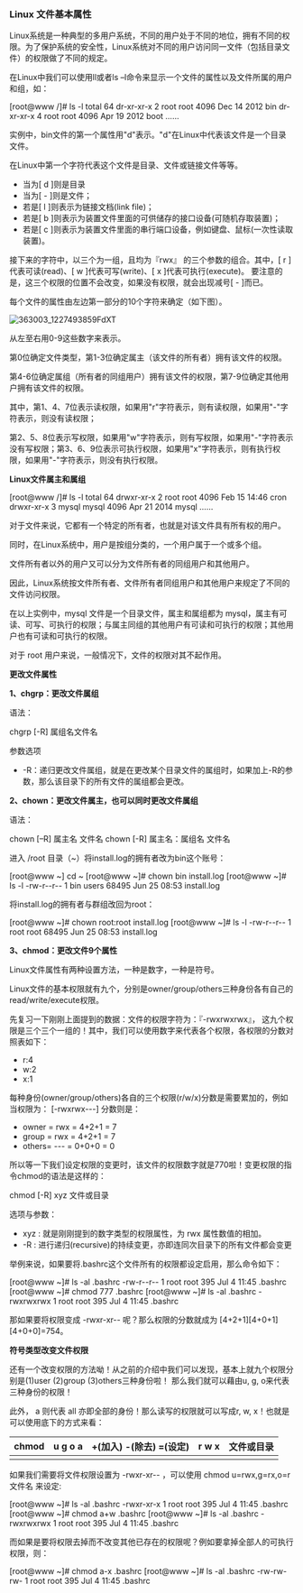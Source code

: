 ###  Linux 文件基本属性

Linux系统是一种典型的多用户系统，不同的用户处于不同的地位，拥有不同的权限。为了保护系统的安全性，Linux系统对不同的用户访问同一文件（包括目录文件）的权限做了不同的规定。

在Linux中我们可以使用ll或者ls –l命令来显示一个文件的属性以及文件所属的用户和组，如：

[root@www /]# ls -l
  total 64
  dr-xr-xr-x   2 root root 4096 Dec 14  2012 bin
  dr-xr-xr-x   4 root root 4096 Apr 19  2012 boot
  ……

实例中，bin文件的第一个属性用"d"表示。"d"在Linux中代表该文件是一个目录文件。

在Linux中第一个字符代表这个文件是目录、文件或链接文件等等。

- 当为[ d ]则是目录
- 当为[ - ]则是文件；
- 若是[ l ]则表示为链接文档(link file)；
- 若是[ b ]则表示为装置文件里面的可供储存的接口设备(可随机存取装置)；
- 若是[ c ]则表示为装置文件里面的串行端口设备，例如键盘、鼠标(一次性读取装置)。

接下来的字符中，以三个为一组，且均为『rwx』 的三个参数的组合。其中，[ r ]代表可读(read)、[ w ]代表可写(write)、[ x ]代表可执行(execute)。 要注意的是，这三个权限的位置不会改变，如果没有权限，就会出现减号[ - ]而已。

每个文件的属性由左边第一部分的10个字符来确定（如下图）。

![363003_1227493859FdXT](file:///C:/Users/24593/AppData/Local/Temp/msohtmlclip1/01/clip_image001.png)

从左至右用0-9这些数字来表示。

第0位确定文件类型，第1-3位确定属主（该文件的所有者）拥有该文件的权限。

第4-6位确定属组（所有者的同组用户）拥有该文件的权限，第7-9位确定其他用户拥有该文件的权限。

其中，第1、4、7位表示读权限，如果用"r"字符表示，则有读权限，如果用"-"字符表示，则没有读权限；

第2、5、8位表示写权限，如果用"w"字符表示，则有写权限，如果用"-"字符表示没有写权限；第3、6、9位表示可执行权限，如果用"x"字符表示，则有执行权限，如果用"-"字符表示，则没有执行权限。

 

**Linux文件属主和属组**

[root@www /]# ls -l
  total 64
  drwxr-xr-x 2 root  root  4096 Feb
 15 14:46
 cron
  drwxr-xr-x 3 mysql mysql 4096 Apr 21  2014 mysql
  ……

对于文件来说，它都有一个特定的所有者，也就是对该文件具有所有权的用户。

同时，在Linux系统中，用户是按组分类的，一个用户属于一个或多个组。

文件所有者以外的用户又可以分为文件所有者的同组用户和其他用户。

因此，Linux系统按文件所有者、文件所有者同组用户和其他用户来规定了不同的文件访问权限。

在以上实例中，mysql 文件是一个目录文件，属主和属组都为 mysql，属主有可读、可写、可执行的权限；与属主同组的其他用户有可读和可执行的权限；其他用户也有可读和可执行的权限。

对于 root 用户来说，一般情况下，文件的权限对其不起作用。

**更改文件属性**

**1、chgrp：更改文件属组**

语法：

chgrp [-R] 属组名文件名

参数选项

- -R：递归更改文件属组，就是在更改某个目录文件的属组时，如果加上-R的参数，那么该目录下的所有文件的属组都会更改。

**2、chown：更改文件属主，也可以同时更改文件属组**

语法：

chown [–R] 属主名 文件名
  chown [-R] 属主名：属组名 文件名

进入 /root 目录（~）将install.log的拥有者改为bin这个账号：

[root@www ~] cd ~
  [root@www ~]# chown bin install.log
  [root@www ~]# ls -l
  -rw-r--r-- 
 1 bin 
 users 68495 Jun 25 08:53 install.log

将install.log的拥有者与群组改回为root：

[root@www ~]# chown root:root install.log
  [root@www ~]# ls -l
  -rw-r--r-- 
 1 root root 68495 Jun 25
 08:53 install.log

**3、chmod：更改文件9个属性**

Linux文件属性有两种设置方法，一种是数字，一种是符号。

Linux文件的基本权限就有九个，分别是owner/group/others三种身份各有自己的read/write/execute权限。

先复习一下刚刚上面提到的数据：文件的权限字符为：『-rwxrwxrwx』， 这九个权限是三个三个一组的！其中，我们可以使用数字来代表各个权限，各权限的分数对照表如下：

- r:4
- w:2
- x:1

每种身份(owner/group/others)各自的三个权限(r/w/x)分数是需要累加的，例如当权限为： [-rwxrwx---] 分数则是：

- owner      = rwx = 4+2+1 = 7
- group      = rwx = 4+2+1 = 7
- others=      --- = 0+0+0 = 0

所以等一下我们设定权限的变更时，该文件的权限数字就是770啦！变更权限的指令chmod的语法是这样的：

 chmod [-R] xyz 文件或目录

选项与参数：

- xyz      : 就是刚刚提到的数字类型的权限属性，为 rwx 属性数值的相加。
- -R      : 进行递归(recursive)的持续变更，亦即连同次目录下的所有文件都会变更

举例来说，如果要将.bashrc这个文件所有的权限都设定启用，那么命令如下：

[root@www ~]# ls -al .bashrc
  -rw-r--r-- 
 1 root root 395 Jul  4 11:45 .bashrc
  [root@www ~]# chmod 777 .bashrc
  [root@www ~]# ls -al .bashrc
  -rwxrwxrwx  1 root
 root 395 Jul  4 11:45 .bashrc

那如果要将权限变成 -rwxr-xr-- 呢？那么权限的分数就成为 [4+2+1][4+0+1][4+0+0]=754。

**符号类型改变文件权限**

还有一个改变权限的方法呦！从之前的介绍中我们可以发现，基本上就九个权限分别是(1)user (2)group (3)others三种身份啦！ 那么我们就可以藉由u, g, o来代表三种身份的权限！

此外， a 则代表 all 亦即全部的身份！那么读写的权限就可以写成r, w, x！也就是可以使用底下的方式来看：

 

| chmod | u   g   o   a | +(加入)   -(除去)   =(设定) | r   w   x | 文件或目录 |
| ----- | ------------- | --------------------- | --------- | ----- |
|       |               |                       |           |       |

如果我们需要将文件权限设置为 -rwxr-xr-- ，可以使用 chmod u=rwx,g=rx,o=r 文件名 来设定:

[root@www ~]# ls -al .bashrc
  -rwxr-xr-x  1 root root 395 Jul 
 4 11:45 .bashrc
  [root@www ~]# chmod  a+w  .bashrc
  [root@www ~]# ls -al .bashrc
  -rwxrwxrwx  1 root
 root 395 Jul  4 11:45 .bashrc

而如果是要将权限去掉而不改变其他已存在的权限呢？例如要拿掉全部人的可执行权限，则：

[root@www ~]# chmod  a-x  .bashrc
  [root@www ~]# ls -al .bashrc
  -rw-rw-rw- 
 1 root root 395 Jul  4 11:45 .bashrc